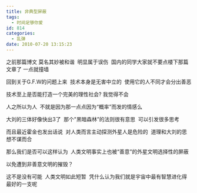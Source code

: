 ```yaml
---
title: 非典型屏蔽
tags:
  - 时间足够你爱
id: 814
categories:
  - 乱弹
date: 2010-07-20 13:15:23
---
```


之前那篇博文 莫名其妙被和谐  明显属于误伤  国内的同学大家就不要点楼下那篇文章了 一点就撞墙

回到关于G.F.W的问题上来  技术本身是无害中立的  使用它的人不同才会分出善恶

技术至上是否能打造一个完美的理性社会? 我觉得不会

人之所以为人  不就是因为那一点点因为“概率”而发的情感么

大刘的三体好像快出3了  那个"黑暗森林”的法则很有意思  可以引发很多思考

而且最近霍金也发出话说  对人类而言主动探测外星人是危险的  道理和大刘的思想不谋而合

那么我们是否可以这样认为  人类文明事实上也被“善意”的外星文明选择性的屏蔽

以免遭到非善意文明的摧毁？

这不是没有可能  人类文明如此短暂  凭什么认为我们就是宇宙中最有智慧进化得最好的一支呢